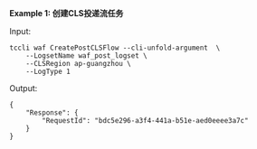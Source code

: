 **Example 1: 创建CLS投递流任务**



Input: 

```
tccli waf CreatePostCLSFlow --cli-unfold-argument  \
    --LogsetName waf_post_logset \
    --CLSRegion ap-guangzhou \
    --LogType 1
```

Output: 
```
{
    "Response": {
        "RequestId": "bdc5e296-a3f4-441a-b51e-aed0eeee3a7c"
    }
}
```

